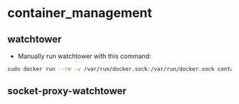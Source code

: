 # container_management

## watchtower

* Manually run watchtower with this command:

```bash
sudo docker run --rm -v /var/run/docker.sock:/var/run/docker.sock containrrr/watchtower --run-once
```

## socket-proxy-watchtower
